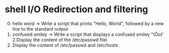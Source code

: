 # shell I/O Redirection and filtering
0. hello word -> Write a script that prints "Hello, World", followed by a new line to the standard output
1. confused smiley -> Write a script that displays a confused smiley "(Ôo)'
2.Display the content of the /etc/passwd filei
3. Display the content of /etc/passwd and /etc/hosts
